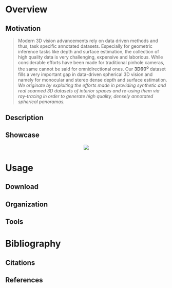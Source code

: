 # Overview

## Motivation
> Modern 3D vision advancements rely on data driven methods and thus, task specific annotated datasets.
> Especially for geometric inference tasks like depth and surface estimation, the collection of high quality data is very challenging, expensive and laborious.
> While considerable efforts have been made for traditional pinhole cameras, the same cannot be said for omnidirectional ones.
> Our __3D60<sup>o</sup>__ dataset fills a very important gap in data-driven spherical 3D vision and namely for monocular and stereo dense depth and surface estimation.
> _We originate by exploiting the efforts made in providing synthetic and real scanned 3D datasets of interior spaces and re-using them via ray-tracing in order to generate high quality, densely annotated spherical panoramas._

<!-- However, collecting high quality depth measurements aligned with tradtional camera input is a challenging, laborious and expensive process. -->
<!-- This has led to the utilization of self-supervised methods for learning to infer depth from monocular images. -->
<!-- Nonetheless, fully supervised approaches are unquestionnably more efficient and preferable. -->

<!--
# Motivation
* data-drive 3d vision
* lack of densely data
* self-supervised or unsupervised
-->
<!--
## Omnidirectional 3D Vision
* even harder to collect data (sensors, cost, no-depth)
* tough to collect stereo data
* only video for self- or unsupervised
-->
<!--
## 3D Scenes
* however we have 3D datasets
* buildings/scans/indoors
* real/synthetic
-->
<!--
## Concept
* re-use the 3D dataset efforts
* synthesize 360 data
* ray-casting
* color, depth, normals, stereo
-->

## Description


## Showcase
<p align="center">
  <img src="./assets/img/data_gifs/DatasetGifMatterport.gif">
</p>




# Usage

## Download


## Organization


## Tools

# Bibliography

## Citations


## References


